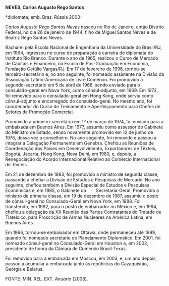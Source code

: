 **NEVES, Carlos Augusto Rego Santos**

\*diplomata; emb. Bras. Rússia 2003-

*Carlos Augusto Rego Santos Neves* nasceu no Rio de Janeiro, então
Distrito Federal, no dia 26 de janeiro de 1944, filho de Miguel Santos
Neves e de Beatriz Rego Santos Neves.

Bacharel pela Escola Nacional de Engenharia da Universidade do
Brasil/RJ, em 1964, ingressou no curso de preparação à carreira de
diplomata do Instituto Rio Branco. Durante o ano de 1965, realizou o
Curso de Mercado de Capitais e Financeiro, na Escola de Pós-Graduação em
Economia, Fundação Getúlio Vargas/RJ. Em 17 de fevereiro de 1996,
tornou-se terceiro-secretário e, no ano seguinte, foi nomeado assistente
na Divisão da Associação Latino-Americana de Livre Comércio. Foi
promovido a segundo-secretário em 5 de abril de 1968, sendo enviado para
o consulado-geral em Nova York, como cônsul-adjunto, em 1969. Em 1972,
foi removido para o consulado-geral em Hong Kong, onde serviu como
cônsul-adjunto e encarregado do consulado-geral. No mesmo ano, foi
coordenador do Curso de Treinamento e Aperfeiçoamento para Chefes de
Setores de Promoção Comercial.

Promovido a primeiro-secretário em 1º de março de 1974, foi enviado para
a embaixada em Buenos Aires. Em 1977, assumiu como assessor do Gabinete
do Ministro de Estado, sendo novamente promovido em 12 de junho de 1978,
dessa vez a conselheiro. No ano seguinte, foi removido e passou a
integrar a Delegação Permanente em Genebra. Chefiou as Reuniões de
Coordenação dos Países em Desenvolvimento, Exportadores de Têxteis,
Bogotá, Jacarta, Hong Kong, Nova Delhi, em 1980, e, depois, a
Renegociação do Acordo Internacional Relativo ao Comércio Internacional
de Têxteis.

Em 21 de dezembro de 1983, foi promovido a ministro de segunda classe,
passando a chefiar a Divisão de Estudos e Pesquisas de Mercado. No ano
seguinte, chefiou também a Divisão Especial de Estudos e Pesquisas
Econômicas e, em 1985, o Gabinete da        Secretaria-Geral. Promovido
a ministro de primeira classe, em 19 de dezembro de 1987, assumiu o
posto de cônsul-geral no Consulado-Geral em Nova York, em 1988. Foi
transferido, em 1992, para o posto de embaixador no México e, em 1994,
chefiou a delegação da XX Reunião das Partes Contratantes do Tratado de
Tlatelolco, para Proscrição de Armas Nucleares na América Latina, em
Buenos Aires.

Em 1996, tornou-se embaixador em Ottawa, onde permaneceu até 1999,
quando foi nomeado secretário de Planejamento Diplomático. Em 2001, foi
nomeado cônsul-geral no Consulado-Geral em Houston e, em 2002,
presidente de honra da Câmara de Comércio Brasil-Texas.

Foi removido para a embaixada em Moscou, em 2003, e, um ano depois,
passou a acumular a embaixada junto às repúblicas do Cazaquistão,
Geórgia e Belarus.

FONTE: MIN. REL. EXT. *Anuário* (2008).
